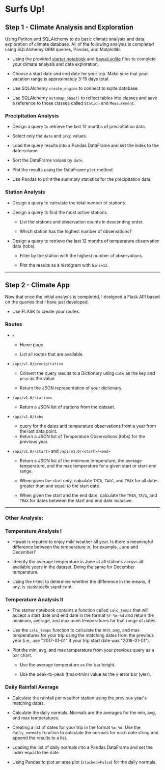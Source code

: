 # Surfs Up!

## Step 1 - Climate Analysis and Exploration

Using Python and SQLAlchemy to do basic climate analysis and data exploration of  climate database. All of the following analysis is completed using SQLAlchemy ORM queries, Pandas, and Matplotlib.

* Using the provided [starter notebook](climate_starter.ipynb) and [hawaii.sqlite](Resources/hawaii.sqlite) files to complete your climate analysis and data exploration.

* Choose a start date and end date for your trip. Make sure that your vacation range is approximately 3-15 days total.

* Use SQLAlchemy `create_engine` to connect to sqlite database.

* Use SQLAlchemy `automap_base()` to reflect tables into classes and save a reference to those classes called `Station` and `Measurement`.

### Precipitation Analysis

* Design a query to retrieve the last 12 months of precipitation data.

* Select only the `date` and `prcp` values.

* Load the query results into a Pandas DataFrame and set the index to the date column.

* Sort the DataFrame values by `date`.

* Plot the results using the DataFrame `plot` method.

* Use Pandas to print the summary statistics for the precipitation data.

### Station Analysis

* Design a query to calculate the total number of stations.

* Design a query to find the most active stations.

  * List the stations and observation counts in descending order.

  * Which station has the highest number of observations?

* Design a query to retrieve the last 12 months of temperature observation data (tobs).

  * Filter by the station with the highest number of observations.

  * Plot the results as a histogram with `bins=12`.

- - -

## Step 2 - Climate App

Now that once the initial analysis is completed, I designed a Flask API based on the queries that I have just developed.

* Use FLASK to create your routes.

### Routes

* `/`

  * Home page.

  * List all routes that are available.

* `/api/v1.0/precipitation`

  * Convert the query results to a Dictionary using `date` as the key and `prcp` as the value.

  * Return the JSON representation of your dictionary.

* `/api/v1.0/stations`

  * Return a JSON list of stations from the dataset.

* `/api/v1.0/tobs`
  * query for the dates and temperature observations from a year from the last data point.
  * Return a JSON list of Temperature Observations (tobs) for the previous year.

* `/api/v1.0/<start>` and `/api/v1.0/<start>/<end>`

  * Return a JSON list of the minimum temperature, the average temperature, and the max temperature for a given start or start-end range.

  * When given the start only, calculate `TMIN`, `TAVG`, and `TMAX` for all dates greater than and equal to the start date.

  * When given the start and the end date, calculate the `TMIN`, `TAVG`, and `TMAX` for dates between the start and end date inclusive.

- - -

### Other Analysis:

### Temperature Analysis I

* Hawaii is reputed to enjoy mild weather all year. Is there a meaningful difference between the temperature in, for example, June and December?

* Identify the average temperature in June at all stations across all available years in the dataset. Doing the same for December temperature.

* Using the t-test to determine whether the difference in the means, if any, is statistically significant.

### Temperature Analysis II

* The starter notebook contains a function called `calc_temps` that will accept a start date and end date in the format `%Y-%m-%d` and return the minimum, average, and maximum temperatures for that range of dates.

* Use the `calc_temps` function to calculate the min, avg, and max temperatures for your trip using the matching dates from the previous year (i.e., use "2017-01-01" if your trip start date was "2018-01-01").

* Plot the min, avg, and max temperature from your previous query as a bar chart.

  * Use the average temperature as the bar height.

  * Use the peak-to-peak (tmax-tmin) value as the y error bar (yerr).

### Daily Rainfall Average

* Calculate the rainfall per weather station using the previous year's matching dates.

* Calculate the daily normals. Normals are the averages for the min, avg, and max temperatures.

* Creating a list of dates for your trip in the format `%m-%d`. Use the `daily_normals` function to calculate the normals for each date string and append the results to a list.

* Loading the list of daily normals into a Pandas DataFrame and set the index equal to the date.

* Using Pandas to plot an area plot (`stacked=False`) for the daily normals.

